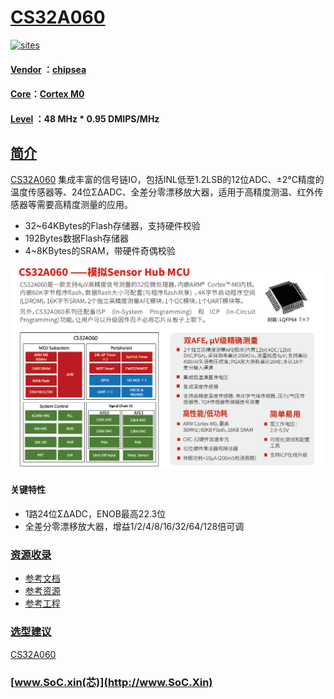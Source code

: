 ﻿# [CS32A060](https://github.com/SoCXin/CS32A060)

[![sites](http://182.61.61.133/link/resources/SoC.png)](http://www.SoC.Xin)

#### [Vendor](https://github.com/SoCXin/Vendor) ：[chipsea](http://www.chipsea.com)
#### [Core](https://github.com/SoCXin/Cortex)：[Cortex M0](https://github.com/SoCXin/CM0)
#### [Level](https://github.com/SoCXin/Level) ：48 MHz * 0.95 DMIPS/MHz

## [简介](https://github.com/SoCXin/CS32A060/wiki)

[CS32A060](http://www.chipsea.com/32weimcu/CS32A060R8T6.html) 集成丰富的信号链IO，包括INL低至1.2LSB的12位ADC、±2℃精度的温度传感器等、24位ΣΔADC、全差分零漂移放大器，适用于高精度测温、红外传感器等需要高精度测量的应用。


* 32~64KBytes的Flash存储器，支持硬件校验
* 192Bytes数据Flash存储器
* 4~8KBytes的SRAM，带硬件奇偶校验


[![sites](docs/CS32A060.png)](http://www.chipsea.com/32weimcu/CS32A060R8T6.html)

#### 关键特性

* 1路24位ΣΔADC，ENOB最高22.3位
* 全差分零漂移放大器，增益1/2/4/8/16/32/64/128倍可调

### [资源收录](https://github.com/SoCXin/CS32A060)

* [参考文档](docs/)
* [参考资源](src/)
* [参考工程](project/)

### [选型建议](https://github.com/SoCXin)

[CS32A060](https://github.com/SoCXin/CS32A060)

###  [www.SoC.xin(芯)](http://www.SoC.Xin)
